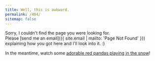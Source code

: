 ```yaml
---
title: Well, this is awkward.
permalink: /404/
sitemap: false
---
```


Sorry, I couldn't find the page you were looking for.  
Please [send me an email]({{ site.email | mailto: 'Page Not Found' }}) explaining how you got here and I'll look into it. :)

In the meantime, watch some [adorable red pandas playing in the snow](https://www.youtube.com/watch?v=y6GaPkkGZGw)!
